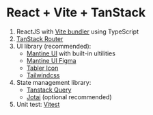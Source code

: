 # React + Vite + TanStack

1. ReactJS with [Vite bundler](https://vite.dev/guide) using TypeScript
2. [TanStack Router](https://tanstack.com/router/latest/)
3. UI library (recommended):
   - [Mantine UI](https://mantine.dev/getting-started/) with built-in ultilities
   - [Mantine UI Figma](https://mantine.dev/getting-started/#mantine-for-figma)
   - [Tabler Icon](https://tabler.io/icons)
   - [Tailwindcss](https://tailwindcss.com/)
4. State management library:
   - [Tanstack Query](https://tanstack.com/query/latest)
   - [Jotai](https://jotai.org/) (optional recommended) 
5. Unit test: [Vitest](https://vitest.dev/)
